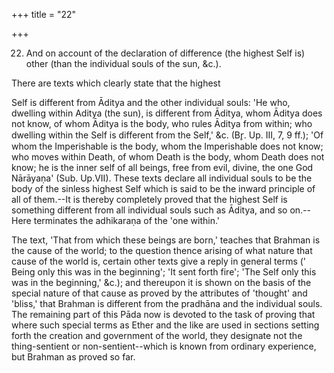 +++
title = "22"

+++


22. And on account of the declaration of difference (the highest Self is) other (than the individual souls of the sun, &c.).

There are texts which clearly state that the highest

 Self is different from Āditya and the other individual souls: 'He who, dwelling within Aditya (the sun), is different from Āditya, whom Āditya does not know, of whom Āditya is the body, who rules Āditya from within; who dwelling within the Self is different from the Self,' &c. (Br̥. Up. III, 7, 9 ff.); 'Of whom the Imperishable is the body, whom the Imperishable does not know; who moves within Death, of whom Death is the body, whom Death does not know; he is the inner self of all beings, free from evil, divine, the one God Nārāyaṇa' (Sub. Up.VII). These texts declare all individual souls to be the body of the sinless highest Self which is said to be the inward principle of all of them.--It is thereby completely proved that the highest Self is something different from all individual souls such as Āditya, and so on.--Here terminates the adhikaraṇa of the 'one within.'

The text, 'That from which these beings are born,' teaches that Brahman is the cause of the world; to the question thence arising of what nature that cause of the world is, certain other texts give a reply in general terms (' Being only this was in the beginning'; 'It sent forth fire'; 'The Self only this was in the beginning,' &c.); and thereupon it is shown on the basis of the special nature of that cause as proved by the attributes of 'thought' and 'bliss,' that Brahman is different from the pradhāna and the individual souls. The remaining part of this Pāda now is devoted to the task of proving that where such special terms as Ether and the like are used in sections setting forth the creation and government of the world, they designate not the thing-sentient or non-sentient--which is known from ordinary experience, but Brahman as proved so far.

